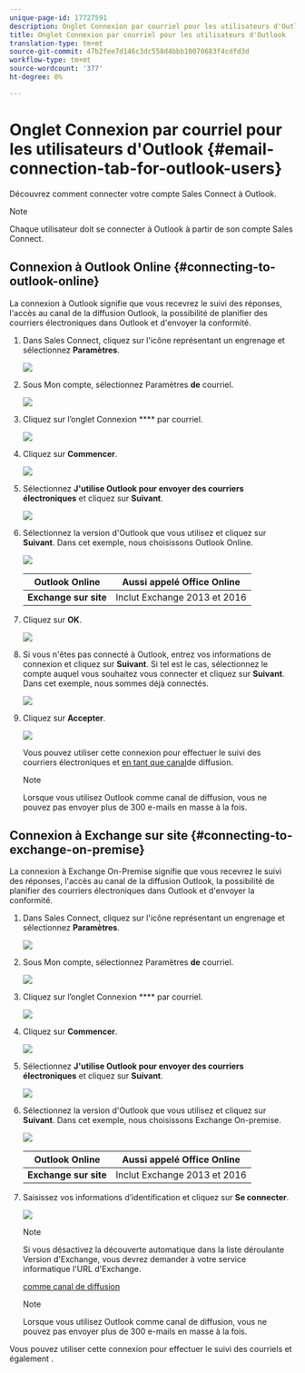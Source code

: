 ```yaml
---
unique-page-id: 17727591
description: Onglet Connexion par courriel pour les utilisateurs d'Outlook - Documents marketing - Documentation du produit
title: Onglet Connexion par courriel pour les utilisateurs d'Outlook
translation-type: tm+mt
source-git-commit: 47b2fee7d146c3dc558d4bbb10070683f4cdfd3d
workflow-type: tm+mt
source-wordcount: '377'
ht-degree: 0%

---
```



# Onglet Connexion par courriel pour les utilisateurs d&#39;Outlook {#email-connection-tab-for-outlook-users}

Découvrez comment connecter votre compte Sales Connect à Outlook.

>[!NOTE]
>
>Chaque utilisateur doit se connecter à Outlook à partir de son compte Sales Connect.

## Connexion à Outlook Online {#connecting-to-outlook-online}

La connexion à Outlook signifie que vous recevrez le suivi des réponses, l&#39;accès au canal de la diffusion Outlook, la possibilité de planifier des courriers électroniques dans Outlook et d&#39;envoyer la conformité.

1. Dans Sales Connect, cliquez sur l&#39;icône représentant un engrenage et sélectionnez **Paramètres**.

   ![](assets/one.png)

1. Sous Mon compte, sélectionnez Paramètres **de** courriel.

   ![](assets/two.png)

1. Cliquez sur l’onglet Connexion **** par courriel.

   ![](assets/three.png)

1. Cliquez sur **Commencer**.

   ![](assets/four.png)

1. Sélectionnez **J&#39;utilise Outlook pour envoyer des courriers électroniques** et cliquez sur **Suivant**.

   ![](assets/five-a.png)

1. Sélectionnez la version d&#39;Outlook que vous utilisez et cliquez sur **Suivant**. Dans cet exemple, nous choisissons Outlook Online.

   ![](assets/six-a.png)

   | **Outlook Online** | Aussi appelé Office Online |
   |---|---|
   | **Exchange sur site** | Inclut Exchange 2013 et 2016 |

1. Cliquez sur **OK**.

   ![](assets/seven-a.png)

1. Si vous n&#39;êtes pas connecté à Outlook, entrez vos informations de connexion et cliquez sur **Suivant**. Si tel est le cas, sélectionnez le compte auquel vous souhaitez vous connecter et cliquez sur **Suivant**. Dans cet exemple, nous sommes déjà connectés.

   ![](assets/eight-a.png)

1. Cliquez sur **Accepter**.

   ![](assets/nine-a.png)

   Vous pouvez utiliser cette connexion pour effectuer le suivi des courriers électroniques et [en tant que canal](http://docs.marketo.com/display/public/DOCS/Setting+up+Your+Delivery+Channel#SettingupYourDeliveryChannel-Gmail)de diffusion.

   >[!NOTE]
   >
   >Lorsque vous utilisez Outlook comme canal de diffusion, vous ne pouvez pas envoyer plus de 300 e-mails en masse à la fois.

## Connexion à Exchange sur site {#connecting-to-exchange-on-premise}

La connexion à Exchange On-Premise signifie que vous recevrez le suivi des réponses, l&#39;accès au canal de la diffusion Outlook, la possibilité de planifier des courriers électroniques dans Outlook et d&#39;envoyer la conformité.

1. Dans Sales Connect, cliquez sur l&#39;icône représentant un engrenage et sélectionnez **Paramètres**.

   ![](assets/one.png)

1. Sous Mon compte, sélectionnez Paramètres **de** courriel.

   ![](assets/two.png)

1. Cliquez sur l’onglet Connexion **** par courriel.

   ![](assets/three.png)

1. Cliquez sur **Commencer**.

   ![](assets/four.png)

1. Sélectionnez **J&#39;utilise Outlook pour envoyer des courriers électroniques** et cliquez sur **Suivant**.

   ![](assets/five-a.png)

1. Sélectionnez la version d&#39;Outlook que vous utilisez et cliquez sur **Suivant**. Dans cet exemple, nous choisissons Exchange On-premise.

   ![](assets/six-b.png)

   | **Outlook Online** | Aussi appelé Office Online |
   |---|---|
   | **Exchange sur site** | Inclut Exchange 2013 et 2016 |

1. Saisissez vos informations d’identification et cliquez sur **Se connecter**.

   ![](assets/seven-b.png)

   >[!NOTE]
   >
   >Si vous désactivez la découverte automatique dans la liste déroulante Version d&#39;Exchange, vous devrez demander à votre service informatique l&#39;URL d&#39;Exchange.

   [comme canal de diffusion](http://docs.marketo.com/display/public/DOCS/Setting+up+Your+Delivery+Channel#SettingupYourDeliveryChannel-Gmail)

   >[!NOTE]
   >
   >Lorsque vous utilisez Outlook comme canal de diffusion, vous ne pouvez pas envoyer plus de 300 e-mails en masse à la fois.

Vous pouvez utiliser cette connexion pour effectuer le suivi des courriels et également .